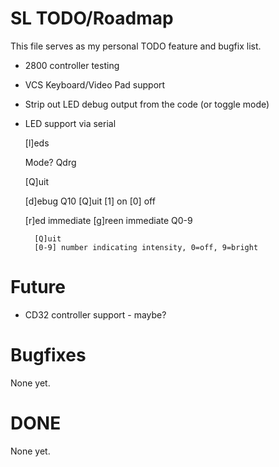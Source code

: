 
# SL TODO/Roadmap

This file serves as my personal TODO feature and bugfix list.


- 2800 controller testing
- VCS Keyboard/Video Pad support
- Strip out LED debug output from the code (or toggle mode)
- LED support via serial

	[l]eds

	Mode? Qdrg

	[Q]uit

	[d]ebug
		Q10
		[Q]uit
		[1] on
		[0] off

	[r]ed immediate
	[g]reen immediate
		Q0-9

		[Q]uit
		[0-9] number indicating intensity, 0=off, 9=bright



# Future

- CD32 controller support - maybe?


# Bugfixes

None yet.

# DONE

None yet.